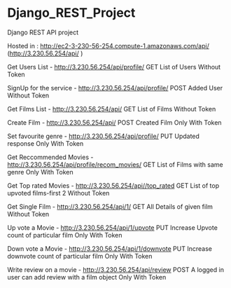 # Django_REST_Project
Django REST API project 

Hosted in : http://ec2-3-230-56-254.compute-1.amazonaws.com/api/ (http://3.230.56.254/api/ )


Get Users List - 	http://3.230.56.254/api/profile/	GET	List of Users	Without Token

SignUp for the service - 	http://3.230.56.254/api/profile/	POST	Added User	Without Token

Get Films List - 	http://3.230.56.254/api/	GET	List of Films	Without Token

Create Film	- http://3.230.56.254/api/	POST	Created Film	Only With Token

Set favourite genre - 	http://3.230.56.254/api/profile/	PUT	Updated response	Only With Token

Get Reccommended Movies -	http://3.230.56.254/api/profile/recom_movies/	GET	List of Films with same genre	Only With Token

Get Top rated Movies	 - http://3.230.56.254/api//top_rated	GET	List of top upvoted films-first 2	Without Token

Get Single Film - 	http://3.230.56.254/api/1/	GET	All Details of given film	Without Token

Up vote a Movie	- http://3.230.56.254/api/1/upvote	PUT	Increase Upvote count of particular film	Only With Token

Down vote a Movie	- http://3.230.56.254/api/1/downvote	PUT	Increase downvote count of particular film	Only With Token

Write review on a movie - 	http://3.230.56.254/api/review	POST	A logged in user can add review with a film object	Only With Token
